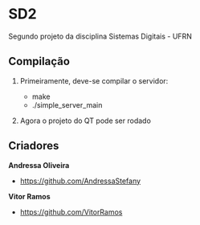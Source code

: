 # SD2
Segundo projeto da disciplina Sistemas Digitais - UFRN

## Compilação
1. Primeiramente, deve-se compilar o servidor:
	- make
	- ./simple_server_main

2. Agora o projeto do QT pode ser rodado

## Criadores

**Andressa Oliveira**

* <https://github.com/AndressaStefany>

**Vitor Ramos**

* <https://github.com/VitorRamos>
